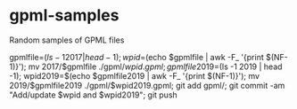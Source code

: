 # gpml-samples

Random samples of GPML files

gpmlfile=$(ls -1 2017 | head -1); wpid=$(echo $gpmlfile | awk -F_ '{print $(NF-1)}'); mv 2017/$gpmlfile ./gpml/$wpid.gpml; gpmlfile2019=$(ls -1 2019 | head -1); wpid2019=$(echo $gpmlfile2019 | awk -F_ '{print $(NF-1)}'); mv 2019/$gpmlfile2019 ./gpml/$wpid2019.gpml; git add gpml/; git commit -am "Add/update $wpid and $wpid2019"; git push

